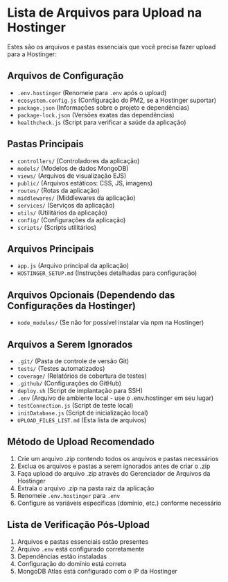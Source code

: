 # Lista de Arquivos para Upload na Hostinger

Estes são os arquivos e pastas essenciais que você precisa fazer upload para a Hostinger:

## Arquivos de Configuração
- `.env.hostinger` (Renomeie para `.env` após o upload)
- `ecosystem.config.js` (Configuração do PM2, se a Hostinger suportar)
- `package.json` (Informações sobre o projeto e dependências)
- `package-lock.json` (Versões exatas das dependências)
- `healthcheck.js` (Script para verificar a saúde da aplicação)

## Pastas Principais
- `controllers/` (Controladores da aplicação)
- `models/` (Modelos de dados MongoDB)
- `views/` (Arquivos de visualização EJS)
- `public/` (Arquivos estáticos: CSS, JS, imagens)
- `routes/` (Rotas da aplicação)
- `middlewares/` (Middlewares da aplicação)
- `services/` (Serviços da aplicação)
- `utils/` (Utilitários da aplicação)
- `config/` (Configurações da aplicação)
- `scripts/` (Scripts utilitários)

## Arquivos Principais
- `app.js` (Arquivo principal da aplicação)
- `HOSTINGER_SETUP.md` (Instruções detalhadas para configuração)

## Arquivos Opcionais (Dependendo das Configurações da Hostinger)
- `node_modules/` (Se não for possível instalar via npm na Hostinger)

## Arquivos a Serem Ignorados
- `.git/` (Pasta de controle de versão Git)
- `tests/` (Testes automatizados)
- `coverage/` (Relatórios de cobertura de testes)
- `.github/` (Configurações do GitHub)
- `deploy.sh` (Script de implantação para SSH)
- `.env` (Arquivo de ambiente local - use o .env.hostinger em seu lugar)
- `testConnection.js` (Script de teste local)
- `initDatabase.js` (Script de inicialização local)
- `UPLOAD_FILES_LIST.md` (Esta lista de arquivos)

## Método de Upload Recomendado

1. Crie um arquivo .zip contendo todos os arquivos e pastas necessários
2. Exclua os arquivos e pastas a serem ignorados antes de criar o .zip
3. Faça upload do arquivo .zip através do Gerenciador de Arquivos da Hostinger
4. Extraia o arquivo .zip na pasta raiz da aplicação
5. Renomeie `.env.hostinger` para `.env`
6. Configure as variáveis específicas (domínio, etc.) conforme necessário

## Lista de Verificação Pós-Upload

1. Arquivos e pastas essenciais estão presentes
2. Arquivo `.env` está configurado corretamente
3. Dependências estão instaladas
4. Configuração do domínio está correta
5. MongoDB Atlas está configurado com o IP da Hostinger 